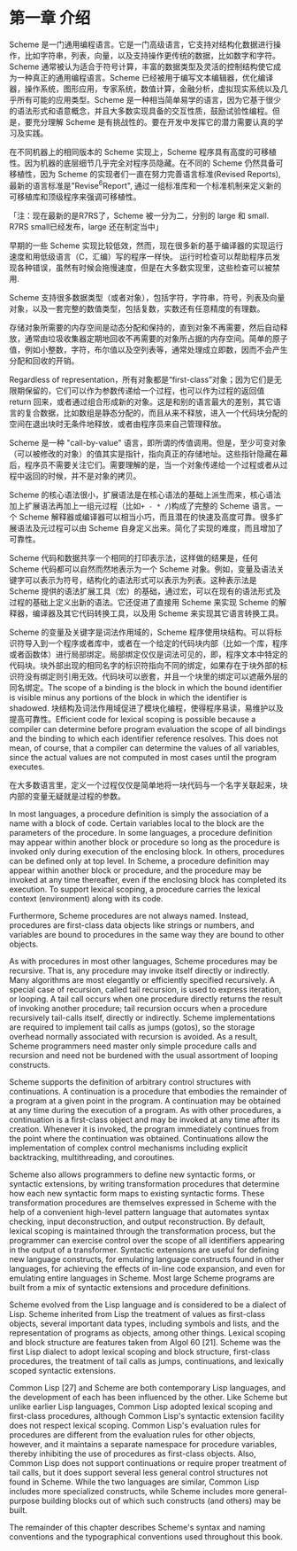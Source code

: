 # 第一章 介绍

Scheme 是一门通用编程语言。它是一门高级语言，它支持对结构化数据进行操作，比如字符串，列表，向量，以及支持操作更传统的数据，比如数字和字符。Scheme 通常被认为适合于符号计算，丰富的数据类型及灵活的控制结构使它成为一种真正的通用编程语言。Scheme 已经被用于编写文本编辑器，优化编译器，操作系统，图形应用，专家系统，数值计算，金融分析，虚拟现实系统以及几乎所有可能的应用类型。Scheme 是一种相当简单易学的语言，因为它基于很少的语法形式和语意概念，并且大多数实现具备的交互性质，鼓励试验性编程。但是，要充分理解 Scheme 是有挑战性的。要在开发中发挥它的潜力需要认真的学习及实践。

在不同机器上的相同版本的 Scheme 实现上，Scheme 程序具有高度的可移植性。因为机器的底层细节几乎完全对程序员隐藏。在不同的 Scheme 仍然具备可移植性，因为 Scheme 的实现者们一直在努力完善语言标准(Revised Reports), 最新的语言标准是"Revise<sup>6</sup>Report", 通过一组标准库和一个标准机制来定义新的可移植库和顶级程序来强调可移植性。

「注：现在最新的是R7RS了，Scheme 被一分为二，分别的 large 和 small. R7RS small已经发布，large 还在制定当中」

早期的一些 Scheme 实现比较低效，然而，现在很多新的基于编译器的实现运行速度和用低级语言（C，汇编）写的程序一样快。 运行时检查可以帮助程序员发现各种错误，虽然有时候会拖慢速度，但是在大多数实现里，这些检查可以被禁用.

Scheme 支持很多数据类型（或者对象），包括字符，字符串，符号，列表及向量对象，以及一套完整的数值类型，包括复数，实数还有任意精度的有理数。

存储对象所需要的内存空间是动态分配和保持的，直到对象不再需要，然后自动释放，通常由垃圾收集器定期地回收不再需要的对象所占据的内存空间。简单的原子值，例如小整数，字符，布尔值以及空列表等，通常处理成立即数，因而不会产生分配和回收的开销。

Regardless of representation，所有对象都是“first-class”对象；因为它们是无限期保留的，它们可以作为参数传递给一个过程，也可以作为过程的返回值 return 回来，或者通过组合形成新的对象。这是和别的语言最大的差别，其它语言的复合数据，比如数组是静态分配的，而且从来不释放，进入一个代码块分配的空间在退出块时无条件地释放，或者由程序员来自己管理释放。

Scheme 是一种 "call-by-value" 语言，即所谓的传值调用。但是，至少可变对象（可以被修改的对象）的值其实是指针，指向真正的存储地址。这些指针隐藏在幕后，程序员不需要关注它们。需要理解的是，当一个对象传递给一个过程或者从过程中返回的时候，并不是对象的拷贝。

Scheme 的核心语法很小，扩展语法是在核心语法的基础上派生而来，核心语法加上扩展语法再加上一组元过程（比如`+ - * /`)构成了完整的 Scheme 语言。一个 Scheme 解释器或编译器可以相当小巧，而且潜在的快速及高度可靠。很多扩展语法及元过程可以由 Scheme 自身定义出来。简化了实现的难度，而且增加了可靠性。

Scheme 代码和数据共享一个相同的打印表示法，这样做的结果是，任何 Scheme 代码都可以自然而然地表示为一个 Scheme 对象。例如，变量及语法关键字可以表示为符号，结构化的语法形式可以表示为列表。这种表示法是 Scheme 提供的语法扩展工具（宏）的基础，通过宏，可以在现有的语法形式及过程的基础上定义出新的语法。它还促进了直接用 Scheme 来实现 Scheme 的解释器，编译器及其它代码转换工具，以及用 Scheme 来实现其它语言转换工具。

Scheme 的变量及关键字是词法作用域的，Scheme 程序使用块结构。可以将标识符导入到一个程序或者库中，或者在一个给定的代码块内部（比如一个库，程序或者函数体）进行局部绑定。局部绑定仅仅是词法可见的，即，程序文本中特定的代码块。块外部出现的相同名字的标识符指向不同的绑定，如果存在于块外部的标识符没有绑定则引用无效。代码块可以嵌套，并且一个块里的绑定可以遮蔽外层的同名绑定。The scope of a binding is the block in which the bound identifier is visible minus any portions of the block in which the identifier is shadowed. 块结构及词法作用域促进了模块化编程，使得程序易读，易维护以及提高可靠性。Efficient code for lexical scoping is possible because a compiler can determine before program evaluation the scope of all bindings and the binding to which each identifier reference resolves. This does not mean, of course, that a compiler can determine the values of all variables, since the actual values are not computed in most cases until the program executes.

在大多数语言里，定义一个过程仅仅是简单地将一块代码与一个名字关联起来，块内部的变量无疑就是过程的参数。

In most languages, a procedure definition is simply the association of a name with a block of code. Certain variables local to the block are the parameters of the procedure. In some languages, a procedure definition may appear within another block or procedure so long as the procedure is invoked only during execution of the enclosing block. In others, procedures can be defined only at top level. In Scheme, a procedure definition may appear within another block or procedure, and the procedure may be invoked at any time thereafter, even if the enclosing block has completed its execution. To support lexical scoping, a procedure carries the lexical context (environment) along with its code.

Furthermore, Scheme procedures are not always named. Instead, procedures are first-class data objects like strings or numbers, and variables are bound to procedures in the same way they are bound to other objects.

As with procedures in most other languages, Scheme procedures may be recursive. That is, any procedure may invoke itself directly or indirectly. Many algorithms are most elegantly or efficiently specified recursively. A special case of recursion, called tail recursion, is used to express iteration, or looping. A tail call occurs when one procedure directly returns the result of invoking another procedure; tail recursion occurs when a procedure recursively tail-calls itself, directly or indirectly. Scheme implementations are required to implement tail calls as jumps (gotos), so the storage overhead normally associated with recursion is avoided. As a result, Scheme programmers need master only simple procedure calls and recursion and need not be burdened with the usual assortment of looping constructs.

Scheme supports the definition of arbitrary control structures with continuations. A continuation is a procedure that embodies the remainder of a program at a given point in the program. A continuation may be obtained at any time during the execution of a program. As with other procedures, a continuation is a first-class object and may be invoked at any time after its creation. Whenever it is invoked, the program immediately continues from the point where the continuation was obtained. Continuations allow the implementation of complex control mechanisms including explicit backtracking, multithreading, and coroutines.

Scheme also allows programmers to define new syntactic forms, or syntactic extensions, by writing transformation procedures that determine how each new syntactic form maps to existing syntactic forms. These transformation procedures are themselves expressed in Scheme with the help of a convenient high-level pattern language that automates syntax checking, input deconstruction, and output reconstruction. By default, lexical scoping is maintained through the transformation process, but the programmer can exercise control over the scope of all identifiers appearing in the output of a transformer. Syntactic extensions are useful for defining new language constructs, for emulating language constructs found in other languages, for achieving the effects of in-line code expansion, and even for emulating entire languages in Scheme. Most large Scheme programs are built from a mix of syntactic extensions and procedure definitions.

Scheme evolved from the Lisp language and is considered to be a dialect of Lisp. Scheme inherited from Lisp the treatment of values as first-class objects, several important data types, including symbols and lists, and the representation of programs as objects, among other things. Lexical scoping and block structure are features taken from Algol 60 [21]. Scheme was the first Lisp dialect to adopt lexical scoping and block structure, first-class procedures, the treatment of tail calls as jumps, continuations, and lexically scoped syntactic extensions.

Common Lisp [27] and Scheme are both contemporary Lisp languages, and the development of each has been influenced by the other. Like Scheme but unlike earlier Lisp languages, Common Lisp adopted lexical scoping and first-class procedures, although Common Lisp's syntactic extension facility does not respect lexical scoping. Common Lisp's evaluation rules for procedures are different from the evaluation rules for other objects, however, and it maintains a separate namespace for procedure variables, thereby inhibiting the use of procedures as first-class objects. Also, Common Lisp does not support continuations or require proper treatment of tail calls, but it does support several less general control structures not found in Scheme. While the two languages are similar, Common Lisp includes more specialized constructs, while Scheme includes more general-purpose building blocks out of which such constructs (and others) may be built.

The remainder of this chapter describes Scheme's syntax and naming conventions and the typographical conventions used throughout this book.